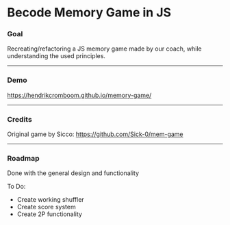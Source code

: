# Becode Memory Game in JS

### Goal

Recreating/refactoring a JS memory game made by our coach, while understanding the used principles.

---


### Demo

https://hendrikcromboom.github.io/memory-game/

---

### Credits

Original game by Sicco: https://github.com/Sick-0/mem-game

---

### Roadmap

Done with the general design and functionality

To Do:

* Create working shuffler
* Create score system
* Create 2P functionality